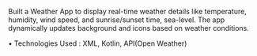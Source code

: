 Built a Weather App to display real-time weather details like temperature, humidity, wind speed, and sunrise/sunset time, sea-level. The app dynamically updates background and icons based on weather conditions.

• Technologies Used : XML, Kotlin, API(Open Weather)
